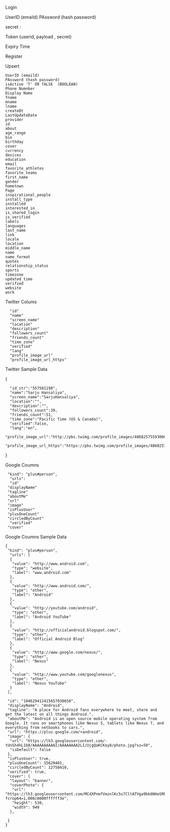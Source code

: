 Login

UserID (emaild) 
PAssword (hash password)


secret : 

Token (userid, payload , secret) 

Expiry Time




Register




Upsert

```
UserID (emaild) 
PAssword (hash password)
isActive 'T' OR fALSE  (BOOLEAN) 
Phone Numnber
Display Name
fname
mname
lname
createDt
LastUpdateDate
provider
id
about
age_range
bio
birthday
cover
currency
devices
education
email
favorite_athletes
favorite_teams
first_name
gender
hometown
Page
inspirational_people
install_type
installed
interested_in
is_shared_login
is_verified
labels
languages
last_name
link
locale
location
middle_name
name
name_format
quotes
relationship_status
sports
timezone
updated_time
verified
website
work
```

Twitter Colums 

      "id"
      "name"
      "screen_name"
      "location"
      "description"
      "followers_count"
      "friends_count"
      "time_zone"
      "verified"
      "lang"
      "profile_image_url"
      "profile_image_url_https"
      
Twitter Sample Data

      
   {
      
      "id_str":"557581198",
      "name":"Sarju Hansaliya",
      "screen_name":"SarjuHansaliya",
      "location":"",
      "description":"",
      "followers_count":39,
      "friends_count":51,
      "time_zone":"Pacific Time (US & Canada)",
      "verified":false,
      "lang":"en",
      "profile_image_url":"http://pbs.twimg.com/profile_images/486825755930664960/YYJQv3OD_normal.jpeg",
      "profile_image_url_https":"https://pbs.twimg.com/profile_images/486825755930664960/YYJQv3OD_normal.jpeg"
    
   }






Google Coumns
```
 "kind": "plus#person",
  "urls":
  "id"
 "displayName"
 "tagline"
 "aboutMe"
 "url"
 "image"
 "isPlusUser"
 "plusOneCount"
 "circledByCount"
  "verified"
 "cover"

```


Google Coumns Sample Data
```
{
 "kind": "plus#person",
  "urls": [
  {
   "value": "http://www.android.com",
   "type": "website",
   "label": "www.android.com"
  },
  {
   "value": "http://www.android.com/",
   "type": "other",
   "label": "Android"
  },
  {
   "value": "http://youtube.com/android",
   "type": "other",
   "label": "Android YouTube"
  },
  {
   "value": "http://officialandroid.blogspot.com/",
   "type": "other",
   "label": "Official Android Blog"
  },
  {
   "value": "http://www.google.com/nexus/",
   "type": "other",
   "label": "Nexus"
  },
  {
   "value": "http://www.youtube.com/googlenexus",
   "type": "other",
   "label": "Nexus YouTube"
  }
 ],
 
 "id": "104629412415657030658",
 "displayName": "Android",
 "tagline": "A place for Android fans everywhere to meet, share and get the latest on all things Android.",
 "aboutMe": "Android is an open source mobile operating system from Google. It runs on smartphones like Nexus 5, tablets like Nexus 7, and everything from netbooks to cars.",
 "url": "https://plus.google.com/+android",
 "image": {
  "url": "https://lh3.googleusercontent.com/-tUnSh4hL1b0/AAAAAAAAAAI/AAAAAAAA2LI/UjgQaKCKoy8/photo.jpg?sz=50",
  "isDefault": false
 },
 "isPlusUser": true,
 "plusOneCount": 15629401,
 "circledByCount": 12750410,
 "verified": true,
 "cover": {
  "layout": "banner",
  "coverPhoto": {
   "url": "https://lh3.googleusercontent.com/MCdXPnmfVmznlKc5s7CltATVga9bk6NHoSRbPCfwWV1wshpfExXL_MfOl145ZqW__MFTrkU91A=s630-fcrop64=1,006c0000ffffff3e",
   "height": 530,
   "width": 940
  },

 }
}
```
